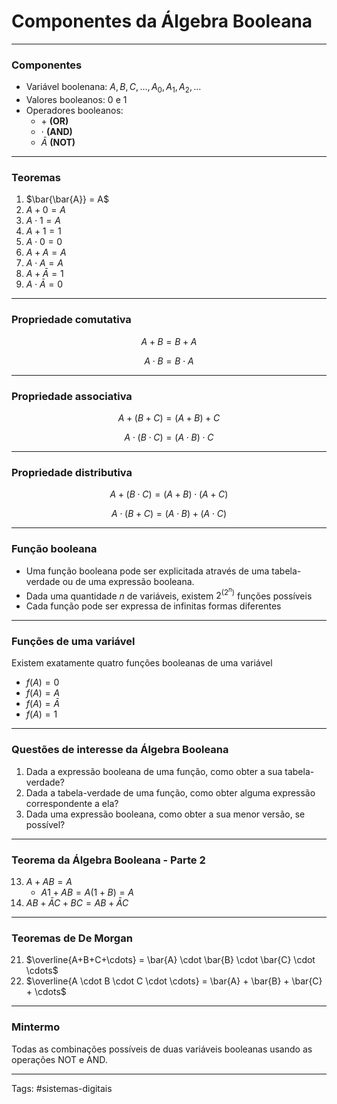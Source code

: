 # Componentes da Álgebra Booleana

---

### Componentes

- Variável boolenana: $A,B,C, \dots, A_0, A_1, A_2, \dots$
- Valores booleanos: 0 e 1
- Operadores booleanos: 
	- $+$ **(OR)**
	- $\cdot$ **(AND)** 
	- $\bar{A}$ **(NOT)**

---

### Teoremas

1. $\bar{\bar{A}} = A$
2. $A + 0 = A$
3. $A \cdot 1 = A$
4. $A + 1 = 1$
5. $A \cdot 0 = 0$
6. $A + A = A$
7. $A \cdot A = A$
8. $A + \bar{A} = 1$
9. $A \cdot \bar{A} = 0$

---

### Propriedade comutativa

$$ A + B = B + A $$

$$ A \cdot B = B \cdot A $$

---

### Propriedade associativa

$$ A + (B + C) = (A + B) + C $$

$$ A \cdot (B \cdot C) = (A \cdot B) \cdot C $$

---

### Propriedade distributiva

$$ A + (B \cdot C) = (A + B) \cdot (A + C) $$

$$ A \cdot (B + C) = (A \cdot B) + (A \cdot C) $$

---

### Função booleana

- Uma função booleana pode ser explicitada através de uma tabela-verdade ou de uma expressão booleana.
- Dada uma quantidade $n$ de variáveis, existem $2^{(2^n)}$ funções possíveis
- Cada função pode ser expressa de infinitas formas diferentes

---

### Funções de uma variável

Existem exatamente quatro funções booleanas de uma variável

- $f(A) = 0$
- $f(A) = A$
- $f(A) = \bar{A}$
- $f(A) = 1$

---

### Questões de interesse da Álgebra Booleana

1. Dada a expressão booleana de uma função, como obter a sua tabela-verdade?
2. Dada a tabela-verdade de uma função, como obter alguma expressão correspondente a ela?
3. Dada uma expressão booleana, como obter a sua menor versão, se possível?

---

### Teorema da Álgebra Booleana - Parte 2

13. $A + AB = A$
	- $A 1 + AB = A(1+B) = A$
19. $AB + \bar{A}C + BC = AB + \bar{A}C$

---

### Teoremas de De Morgan

21. $\overline{A+B+C+\cdots} = \bar{A} \cdot \bar{B} \cdot \bar{C} \cdot \cdots$
22. $\overline{A \cdot B \cdot C \cdot \cdots} = \bar{A} + \bar{B} + \bar{C} + \cdots$

---

### Mintermo

Todas as combinações possíveis de duas variáveis booleanas usando as operações NOT e AND.

---

Tags: #sistemas-digitais